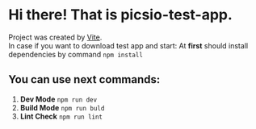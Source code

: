 # Hi there! That is picsio-test-app.

Project was created by [Vite](https://vitejs.dev/).\
In case if you want to download test app and start:
At **first** should install dependencies by command `npm install`

## You can use next commands:

1. **Dev Mode** `npm run dev`
2. **Build Mode** `npm run buld`
3. **Lint Check** `npm run lint`
